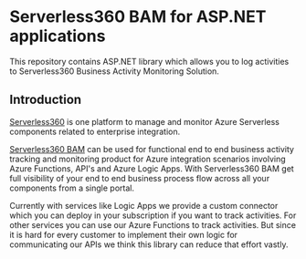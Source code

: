 # Serverless360 BAM for ASP.NET applications
This repository contains ASP.NET library which allows you to log activities to Serverless360 Business Activity Monitoring Solution.

## Introduction
[Serverless360](https://www.serverless360.com/) is one platform to manage and monitor Azure Serverless components related to enterprise integration.

[Serverless360 BAM](https://docs.serverless360.com/docs/what-is-business-activity-monitoring-tracking) can be used for functional end to end business activity tracking and monitoring product for Azure integration scenarios involving Azure Functions, API's and Azure Logic Apps. With Serverless360 BAM get full visibility of your end to end business process flow across all your components from a single portal.

Currently with services like Logic Apps we provide a custom connector which you can deploy in your subscription if you want to track activities. For other services you can use our Azure Functions to track activities. But since it is hard for every customer to implement their own logic for communicating our APIs we think this library can reduce that effort vastly.

